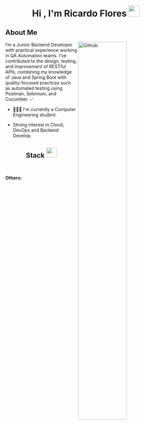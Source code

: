 <h1 align="center">Hi , I'm Ricardo Flores <img src="https://media.giphy.com/media/hvRJCLFzcasrR4ia7z/giphy.gif" width="35"></h1>

<h2> About Me </h2>

<img width="55%" align="right" alt="Github" src="https://raw.githubusercontent.com/onimur/.github/master/.resources/git-header.svg" />
<p>I’m a Junior Backend Developer with practical experience working in QA Automation teams. I’ve contributed to the design, testing, and improvement of RESTful APIs, combining my knowledge of Java and Spring Boot with quality-focused practices such as automated testing using Postman, Selenium, and Cucumber. ✅ </p>

- 👨🏻‍💻 I'm currently a Computer Engineering student. 
  
- Strong interest in Cloud, DevOps and Backend Develop.

<h2 align="center">Stack <img src="https://media2.giphy.com/media/QssGEmpkyEOhBCb7e1/giphy.gif?cid=ecf05e47a0n3gi1bfqntqmob8g9aid1oyj2wr3ds3mg700bl&rid=giphy.gif" width="32px"></h2>

<p>
  <!-- Lenguajes y herramientas principales -->
  <img src="https://skillicons.dev/icons?i=java,cs,js,py,ruby" alt="" />

  <!-- Frontend -->
  <img src="https://skillicons.dev/icons?i=html,css,sass,bootstrap,astro,vite" alt="" />

  <!-- Backend -->
  <img src="https://skillicons.dev/icons?i=spring,dotnet,nodejs,maven,gradle" alt="" />

  <!-- Cloud -->
  <img src="https://skillicons.dev/icons?i=aws" alt="" />

  <!-- DevOps / CI-CD -->
  <img src="https://skillicons.dev/icons?i=gitlab,jenkins,docker&perline=3" alt="" />

  <!-- Bases de datos -->
  <img src="https://skillicons.dev/icons?i=mysql,postgres&perline=2" alt="" />

  <!-- Control de versiones -->
  <img src="https://skillicons.dev/icons?i=git,github,bitbucket&perline=3" alt="" />

  <!-- Testing -->
  <img src="https://skillicons.dev/icons?i=postman,selenium,gherkin&perline=3" alt="" />

  <!-- IDEs -->
  <img src="https://skillicons.dev/icons?i=idea,visualstudio,pycharm,vscode,androidstudio,eclipse&perline=6" alt="" />
</p>
<p>
  <strong>Others:</strong>
  <br><br>
  <!-- Otras herramientas -->
  <img src="https://img.shields.io/badge/confluence-%23172BF4.svg?style=for-the-badge&logo=confluence&logoColor=white" alt="" />
  <img src="https://img.shields.io/badge/jira-%230A0FFF.svg?style=for-the-badge&logo=jira&logoColor=white" alt="" />
  <img src="https://img.shields.io/badge/Notion-%23000000.svg?style=for-the-badge&logo=notion&logoColor=white" alt="" />
  <img src="https://img.shields.io/badge/Trello-%23026AA7.svg?style=for-the-badge&logo=trello&logoColor=white" alt="" />
  <img src="https://img.shields.io/badge/Microsoft_Office-D83B01?style=for-the-badge&logo=microsoft-office&logoColor=white" alt="" />
  <img src="https://img.shields.io/badge/Slack-4A154B?style=for-the-badge&logo=slack&logoColor=white" alt="" />
</p>
